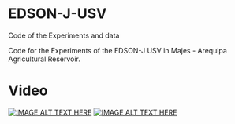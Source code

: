 # EDSON-J-USV
Code of the Experiments and data

Code for the Experiments of the EDSON-J USV in Majes - Arequipa Agricultural Reservoir.

# Video
[![IMAGE ALT TEXT HERE](https://img.youtube.com/vi/qdkJNt7W3-0/0.jpg)](https://www.youtube.com/watch?v=qdkJNt7W3-0) 
[![IMAGE ALT TEXT HERE](https://img.youtube.com/vi/qdkJNt7W3-0/0.jpg)](https://www.youtube.com/watch?v=qdkJNt7W3-0) 

